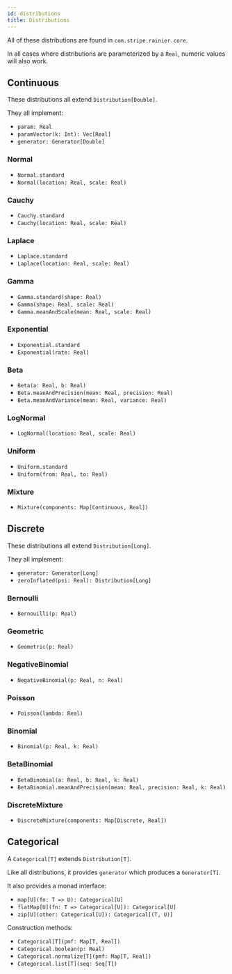 ```yaml
---
id: distributions
title: Distributions
---
```


All of these distributions are found in `com.stripe.rainier.core`.

In all cases where distributions are parameterized by a `Real`, numeric values will also work.

## Continuous

These distributions all extend `Distribution[Double]`.

They all implement:

* `param: Real`
* `paramVector(k: Int): Vec[Real]`
* `generator: Generator[Double]`

### Normal

* `Normal.standard`
* `Normal(location: Real, scale: Real)`

### Cauchy

* `Cauchy.standard`
* `Cauchy(location: Real, scale: Real)`

### Laplace

* `Laplace.standard`
* `Laplace(location: Real, scale: Real)`

### Gamma

* `Gamma.standard(shape: Real)`
* `Gamma(shape: Real, scale: Real)`
* `Gamma.meanAndScale(mean: Real, scale: Real)`

### Exponential

* `Exponential.standard`
* `Exponential(rate: Real)`

### Beta

* `Beta(a: Real, b: Real)`
* `Beta.meanAndPrecision(mean: Real, precision: Real)`
* `Beta.meanAndVariance(mean: Real, variance: Real)`

### LogNormal

* `LogNormal(location: Real, scale: Real)`

### Uniform

* `Uniform.standard`
* `Uniform(from: Real, to: Real)`

### Mixture

* `Mixture(components: Map[Continuous, Real])`

## Discrete

These distributions all extend `Distribution[Long]`.

They all implement:

* `generator: Generator[Long]`
* `zeroInflated(psi: Real): Distribution[Long]`

### Bernoulli

* `Bernouilli(p: Real)`

### Geometric

* `Geometric(p: Real)`

### NegativeBinomial

* `NegativeBinomial(p: Real, n: Real)`

### Poisson

* `Poisson(lambda: Real)`

### Binomial

* `Binomial(p: Real, k: Real)`

### BetaBinomial

* `BetaBinomial(a: Real, b: Real, k: Real)`
* `BetaBinomial.meanAndPrecision(mean: Real, precision: Real, k: Real)`

### DiscreteMixture

* `DiscreteMixture(components: Map[Discrete, Real])`

## Categorical

A `Categorical[T]` extends `Distribution[T]`.

Like all distributions, it provides `generator` which produces a `Generator[T]`.

It also provides a monad interface:

* `map[U](fn: T => U): Categorical[U]`
* `flatMap[U](fn: T => Categorical[U]): Categorical[U]`
* `zip[U](other: Categorical[U]): Categorical[(T, U)]`

Construction methods:

* `Categorical[T](pmf: Map[T, Real])`
* `Categorical.boolean(p: Real)`
* `Categorical.normalize[T](pmf: Map[T, Real])`
* `Categorical.list[T](seq: Seq[T])`